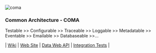 ![coma](https://github.com/dimokgit/COMA/raw/master/coma.png "COMA")
### Common Architecture - COMA
Testable >> Configurable >> Traceable >> Loggable >> Metadatable >> Eventable >> Emailable >> Databaseable >>...

| [Wiki](https://github.com/dimokgit/COMA/wiki) | [Web Site](http://comasite.azurewebsites.net/) | [Data Web API](http://comadataapi.azurewebsites.net/swagger/ui/index) | [Integration Tests](http://comadataapi.azurewebsites.net/test/RunTest
) |
